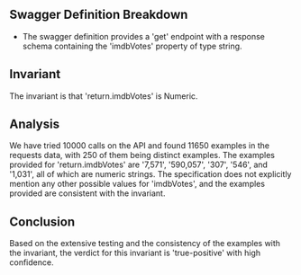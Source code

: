 ## Swagger Definition Breakdown
- The swagger definition provides a 'get' endpoint with a response schema containing the 'imdbVotes' property of type string.

## Invariant
The invariant is that 'return.imdbVotes' is Numeric.

## Analysis
We have tried 10000 calls on the API and found 11650 examples in the requests data, with 250 of them being distinct examples. The examples provided for 'return.imdbVotes' are '7,571', '590,057', '307', '546', and '1,031', all of which are numeric strings. The specification does not explicitly mention any other possible values for 'imdbVotes', and the examples provided are consistent with the invariant.

## Conclusion
Based on the extensive testing and the consistency of the examples with the invariant, the verdict for this invariant is 'true-positive' with high confidence.
